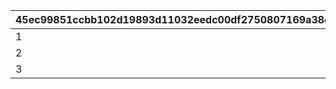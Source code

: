 |45ec99851ccbb102d19893d11032eedc00df2750807169a38c8dc4445b0f126e|3d1adf3b3a07ff146759c256ff26761d1f884da2e14c041df3dea2ed7b68f9e3|a0a84d70b2bf5eb22c91196560a4655abdbe62aaee329342c9763d881864e53a|
| --- | --- | --- |
|1|120|105|
|2|120|105|
|3|120|105|